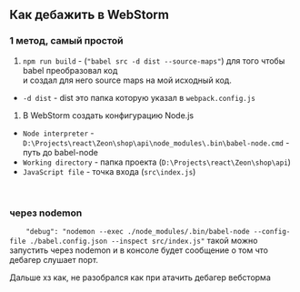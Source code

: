 ## Как дебажить в WebStorm
### 1 метод, самый простой
1. `npm run build` - (`"babel src -d dist --source-maps"`) для того чтобы babel преобразовал код  
  и создал для него source maps на мой исходный код.
  + `-d dist` - dist это папка которую указал в `webpack.config.js`
1. В WebStorm создать конфигурацию Node.js
  + `Node interpreter` - `D:\Projects\react\Zeon\shop\api\node_modules\.bin\babel-node.cmd` - путь до babel-node
  + `Working directory` - папка проекта (`D:\Projects\react\Zeon\shop\api`)
  + `JavaScript file` - точка входа (`src\index.js`)

<br/>

### через nodemon
`    "debug": "nodemon --exec ./node_modules/.bin/babel-node --config-file ./babel.config.json --inspect src/index.js"` такой можно запустить через nodemon и в консоле будет сообщение о том что дебагер слушает порт.

Дальше хз как, не разобрался как при атачить дебагер вебсторма
